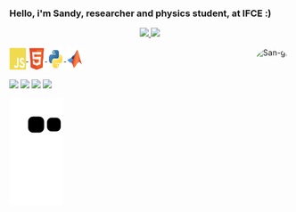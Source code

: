 ### Hello, i'm Sandy, researcher and physics student, at IFCE :)
<div align="center">
  <a href="https://msha.ke/iamsann/">
  <img height="124em" src="https://github-readme-stats.vercel.app/api?username=iamsann&show_icons=true&theme=radical&include_all_commits=true&count_private=true"/>
  <img height="124em" src="https://github-readme-stats.vercel.app/api/top-langs/?username=iamsann&layout=compact&langs_count=7&theme=radical"/>
</div>
<div style="display: inline_block"><br>
  <img align="center" alt="San-Js" height="40" width="30" src="https://raw.githubusercontent.com/devicons/devicon/master/icons/javascript/javascript-plain.svg">
  <img align="center" alt="San-HTML" height="40" width="30" src="https://raw.githubusercontent.com/devicons/devicon/master/icons/html5/html5-original.svg">
  <img align="center" alt="San-Python" height="40" width="30" src="https://raw.githubusercontent.com/devicons/devicon/master/icons/python/python-original.svg">
  <img align="center" alt="San-Matlab" height="40" width="30" src="https://raw.githubusercontent.com/devicons/devicon/master/icons/matlab/matlab-original.svg">
  <img align="right" alt="San-gif" src="https://user-images.githubusercontent.com/95325603/164761553-c0ba37ef-409b-4d11-9d16-1e6a0d645224.gif" height="170" style="border-radius:50px;"
</div>
  <div style="display: inline_block"><br>
   <a href="https://instagram.com/iamsaan__" target="_blank"><img src="https://img.shields.io/badge/-Instagram-%23E4405F?style=for-the-badge&logo=instagram&logoColor=white" target="_blank"></a>
    <a href="https://open.spotify.com/user/3lr4wwxc7cl2dckxgrmz05ktu?si=i0srrWuBSAeJ-S1I1WoiJA&utm_source=copy-link&nd=1" target="_blank"><img src="https://img.shields.io/badge/Spotify-1ED760?&style=for-the-badge&logo=spotify&logoColor=white" target="_blank"></a>
    <a href="https://t.me/iamsaan" target="_blank"><img src="https://img.shields.io/badge/Telegram-2CA5E0?style=for-the-badge&logo=telegram&logoColor=white" target="_blank"></a>
   <a href = "mailto:imsann7@gmail.com"><img src="https://img.shields.io/badge/Gmail-D14836?style=for-the-badge&logo=gmail&logoColor=white" target="_blank"></a>
    
   ![Snake animation](https://github.com/iamsann/iamsann/blob/output/github-contribution-grid-snake.svg)
 
 </div>
